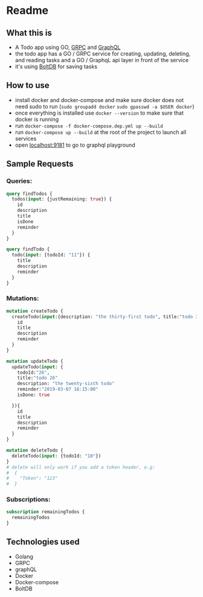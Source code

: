 # Readme

## What this is
- A Todo app using GO, [GRPC](https://github.com/grpc/grpc-go) and [GraphQL](https://github.com/99designs/gqlgen)
- the todo app has a GO / GRPC service for creating, updating, deleting, and reading tasks and a GO / GraphqL api layer in front of the service
- it's using [BoltDB](https://github.com/boltdb/bolt) for saving tasks

## How to use
- install docker and docker-compose and make sure docker does not need sudo to run (`sudo groupadd docker` `sudo gpasswd -a $USER docker`)
- once everything is installed use `docker --version` to make sure that docker is running
- run `docker-compose -f docker-compose.dep.yml up --build`
- run `docker-compose up --build` at the root of the project to launch all services
- open [localhost:9181](http://localhost:9181) to go to graphql playground

## Sample Requests
### Queries:
```graphql
query findTodos {
  todos(input: {justRemaining: true}) {
    id
    description
    title
    isDone
    reminder
  }
}
```
```graphql
query findTodo {
  todo(input: {todoId: "11"}) {
    title
    description
    reminder
  }
}
```
### Mutations:
```graphql
mutation createTodo {
  createTodo(input:{description: "the thirty-first todo", title:"todo 31", reminder: "2019-03-07 16:15:00"}) {
    id
    title
    description
    reminder
  }
}
```
```graphql
mutation updateTodo {
  updateTodo(input: {
  	todoId:"26",
  	title:"todo 26"
  	description: "the twenty-sixth todo"
   	reminder:"2019-03-07 16:15:00"
    isDone: true

  }){
    id
    title
    description
    reminder
  }
}
```
```graphql
mutation deleteTodo {
  deleteTodo(input: {todoId: "10"})
}
# delete will only work if you add a token header, e.g:
#  {
#    "Token": "123"
#  }
```

### Subscriptions:
```graphql
subscription remainingTodos {
  remainingTodos
}
```
## Technologies used
- Golang
- GRPC
- graphQL
- Docker
- Docker-compose
- BoltDB

